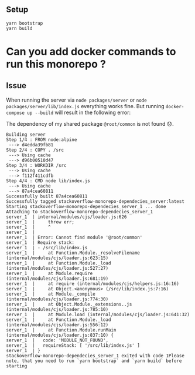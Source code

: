 ## Setup
```
yarn bootstrap
yarn build
```
# Can you add docker commands to run this monorepo ?


## Issue
When running the server via `node packages/server` or `node packages/server/lib/index.js` everything works fine.
But running `docker-compose up --build` will result in the following error:

The dependency of my shared package `@root/common` is not found 😞.

```
Building server
Step 1/4 : FROM node:alpine
 ---> d4edda39fb81
Step 2/4 : COPY . /src
 ---> Using cache
 ---> d96b00510d47
Step 3/4 : WORKDIR /src
 ---> Using cache
 ---> f112f411cdfb
Step 4/4 : CMD node lib/index.js
 ---> Using cache
 ---> 87a4cea60811
Successfully built 87a4cea60811
Successfully tagged stackoverflow-monorepo-dependecies_server:latest
Starting stackoverflow-monorepo-dependecies_server_1 ... done
Attaching to stackoverflow-monorepo-dependecies_server_1
server_1  | internal/modules/cjs/loader.js:626
server_1  |     throw err;
server_1  |     ^
server_1  | 
server_1  | Error: Cannot find module '@root/common'
server_1  | Require stack:
server_1  | - /src/lib/index.js
server_1  |     at Function.Module._resolveFilename (internal/modules/cjs/loader.js:623:15)
server_1  |     at Function.Module._load (internal/modules/cjs/loader.js:527:27)
server_1  |     at Module.require (internal/modules/cjs/loader.js:681:19)
server_1  |     at require (internal/modules/cjs/helpers.js:16:16)
server_1  |     at Object.<anonymous> (/src/lib/index.js:7:16)
server_1  |     at Module._compile (internal/modules/cjs/loader.js:774:30)
server_1  |     at Object.Module._extensions..js (internal/modules/cjs/loader.js:785:10)
server_1  |     at Module.load (internal/modules/cjs/loader.js:641:32)
server_1  |     at Function.Module._load (internal/modules/cjs/loader.js:556:12)
server_1  |     at Function.Module.runMain (internal/modules/cjs/loader.js:837:10) {
server_1  |   code: 'MODULE_NOT_FOUND',
server_1  |   requireStack: [ '/src/lib/index.js' ]
server_1  | }
stackoverflow-monorepo-dependecies_server_1 exited with code 1Please note, that you need to run `yarn bootstrap` and `yarn build` before starting
```
